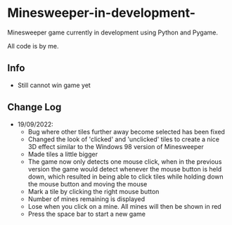 # Minesweeper-in-development-

Minesweeper game currently in development using Python and Pygame.

All code is by me.

## Info

- Still cannot win game yet

## Change Log

- 19/09/2022:
  - Bug where other tiles further away become selected has been fixed
  - Changed the look of 'clicked' and 'unclicked' tiles to create a nice 3D effect similar to the Windows 98 version of Minesweeper
  - Made tiles a little bigger
  - The game now only detects one mouse click, when in the previous version the game would detect whenever the mouse button is held down, which resulted in being able to click tiles while holding down the mouse button and moving the mouse
  - Mark a tile by clicking the right mouse button
  - Number of mines remaining is displayed
  - Lose when you click on a mine. All mines will then be shown in red
  - Press the space bar to start a new game
